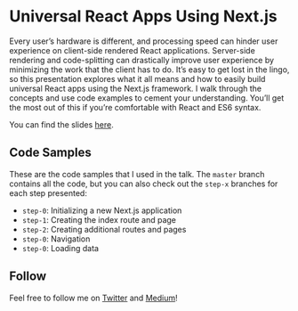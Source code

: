 # Universal React Apps Using Next.js

Every user’s hardware is different, and processing speed can hinder user experience on client-side rendered React applications. Server-side rendering and code-splitting can drastically improve user experience by minimizing the work that the client has to do. It’s easy to get lost in the lingo, so this presentation explores what it all means and how to easily build universal React apps using the Next.js framework. I walk through the concepts and use code examples to cement your understanding. You’ll get the most out of this if you’re comfortable with React and ES6 syntax.

You can find the slides [here](https://speakerdeck.com/siakaramalegos/universal-react-apps-using-next-dot-js).

## Code Samples

These are the code samples that I used in the talk. The `master` branch contains all the code, but you can also check out the `step-x` branches for each step presented:

- `step-0`: Initializing a new Next.js application
- `step-1`: Creating the index route and page
- `step-2`: Creating additional routes and pages
- `step-0`: Navigation
- `step-0`: Loading data

## Follow 

Feel free to follow me on [Twitter](https://twitter.com/thegreengreek) and [Medium](https://medium.com/@thegreengreek)!
